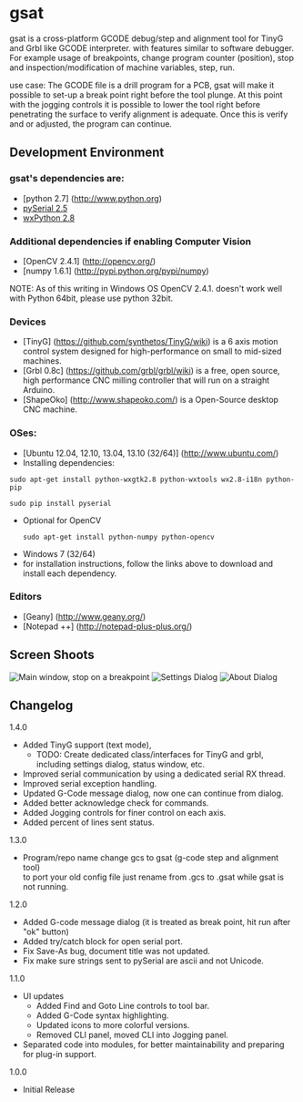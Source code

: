 gsat
====

gsat is a cross-platform GCODE debug/step and alignment tool for TinyG and Grbl like GCODE 
interpreter. with features similar to software debugger. For example usage of breakpoints, 
change program counter (position), stop and inspection/modification of machine variables, step, 
run.

use case: The GCODE file is a drill program for a PCB, gsat will make it possible to set-up a
break point right before the tool plunge. At this point with the jogging controls it is possible
to lower the tool right before penetrating the surface to verify alignment is adequate. Once
this is verify and or adjusted, the program can continue.

Development Environment
---------------------
### gsat's dependencies are:
* [python 2.7] (http://www.python.org)
* [pySerial 2.5](http://pyserial.sourceforge.net/)
* [wxPython 2.8](http://www.wxpython.org/)

### Additional dependencies if enabling Computer Vision
* [OpenCV 2.4.1] (http://opencv.org/)
* [numpy 1.6.1] (http://pypi.python.org/pypi/numpy)

NOTE: As of this writing in Windows OS OpenCV 2.4.1. doesn't work well with Python 64bit, please use python 32bit.

### Devices
* [TinyG] (https://github.com/synthetos/TinyG/wiki) is a 6 axis motion control system designed for high-performance on small to mid-sized machines.
* [Grbl 0.8c] (https://github.com/grbl/grbl/wiki) is a free, open source, high performance CNC milling controller that will run on a straight Arduino.
* [ShapeOko] (http://www.shapeoko.com/) is a Open-Source desktop CNC machine. 

### OSes:
* [Ubuntu 12.04, 12.10, 13.04, 13.10 (32/64)] (http://www.ubuntu.com/)
 * Installing dependencies:  
  ```
  sudo apt-get install python-wxgtk2.8 python-wxtools wx2.8-i18n python-pip  
  ```  
  ```
  sudo pip install pyserial
  ```  
 * Optional for OpenCV  
    ```
    sudo apt-get install python-numpy python-opencv
    ```
* Windows 7 (32/64)
 * for installation instructions, follow the links above to download and install each dependency.

### Editors
* [Geany] (http://www.geany.org/)
* [Notepad ++] (http://notepad-plus-plus.org/)

Screen Shoots
------------
![Main window, stop on a breakpoint](https://raw.github.com/duembeg/gsat/v1.1.0/images/screenshoot/main_window.png "Main window, stop on a breakpoint")
![Settings Dialog](https://raw.github.com/duembeg/gsat/v1.1.0/images/screenshoot/settings_dialog.png "Settings Dialog")
![About Dialog](https://raw.github.com/duembeg/gsat/v1.1.0/images/screenshoot/about_box.png "About Dialog")

Changelog
---------
1.4.0
* Added TinyG support (text mode),
   * TODO: Create dedicated class/interfaces for TinyG and grbl, including settings dialog, status window, etc.
* Improved serial communication by using a dedicated serial RX thread.
* Improved serial exception handling.
* Updated G-Code message dialog, now one can continue from dialog.
* Added better acknowledge check for commands.
* Added Jogging controls for finer control on each axis.
* Added percent of lines sent status.

1.3.0
* Program/repo name change gcs to gsat (g-code step and alignment tool)  
  to port your old config file just rename from .gcs to .gsat while gsat is not running.

1.2.0
* Added G-code message dialog (it is treated as break point, hit run after "ok" button)
* Added try/catch block for open serial port.
* Fix Save-As bug, document title was not updated.
* Fix make sure strings sent to pySerial are ascii and not Unicode.

1.1.0
* UI updates
   * Added Find and Goto Line controls to tool bar.
   * Added G-Code syntax highlighting.
   * Updated icons to more colorful versions.
   * Removed CLI panel, moved CLI into Jogging panel.
* Separated code into modules, for better maintainability and preparing for plug-in support.

1.0.0
* Initial Release
